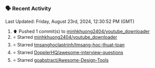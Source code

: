 ### 🗣 Recent Activity

<!--RECENT_ACTIVITY:last_update-->
Last Updated: Friday, August 23rd, 2024, 12:30:52 PM (GMT)
<!--RECENT_ACTIVITY:last_update_end-->
<!--RECENT_ACTIVITY:start-->
1. ⬆️ Pushed 1 commit(s) to [minhkhuong2404/youtube_downloader](https://github.com/minhkhuong2404/youtube_downloader)<br>
2. ⭐ Starred [minhkhuong2404/youtube_downloader](https://github.com/minhkhuong2404/youtube_downloader)<br>
3. ⭐ Starred [tmsanghoclaptrinh/tmsang-hoc-thuat-toan](https://github.com/tmsanghoclaptrinh/tmsang-hoc-thuat-toan)<br>
4. ⭐ Starred [DopplerHQ/awesome-interview-questions](https://github.com/DopplerHQ/awesome-interview-questions)<br>
5. ⭐ Starred [goabstract/Awesome-Design-Tools](https://github.com/goabstract/Awesome-Design-Tools)<br>
<!--RECENT_ACTIVITY:end-->
